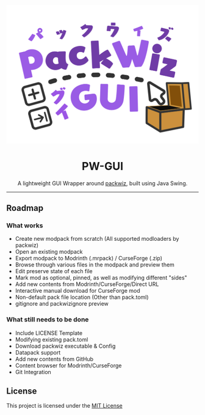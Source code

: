 <div style="text-align: center">
    <img src="./assets/pwgui_logo.svg" alt="PW-GUI Logo">    
    <h1>PW-GUI</h1>
    <p>A lightweight GUI Wrapper around <a href="https://github.com/packwiz/packwiz">packwiz</a>, built using Java Swing.</p>
</div>

---

## Roadmap
### What works
- Create new modpack from scratch (All supported modloaders by packwiz)
- Open an existing modpack
- Export modpack to Modrinth (.mrpack) / CurseForge (.zip)
- Browse through various files in the modpack and preview them
- Edit preserve state of each file
- Mark mod as optional, pinned, as well as modifying different "sides"
- Add new contents from Modrinth/CurseForge/Direct URL
- Interactive manual download for CurseForge mod
- Non-default pack file location (Other than pack.toml)
- gitignore and packwizignore preview

### What still needs to be done
- Include LICENSE Template
- Modifying existing pack.toml
- Download packwiz executable & Config
- Datapack support
- Add new contents from GitHub
- Content browser for Modrinth/CurseForge
- Git Integration

## License
This project is licensed under the [MIT License](./LICENSE)